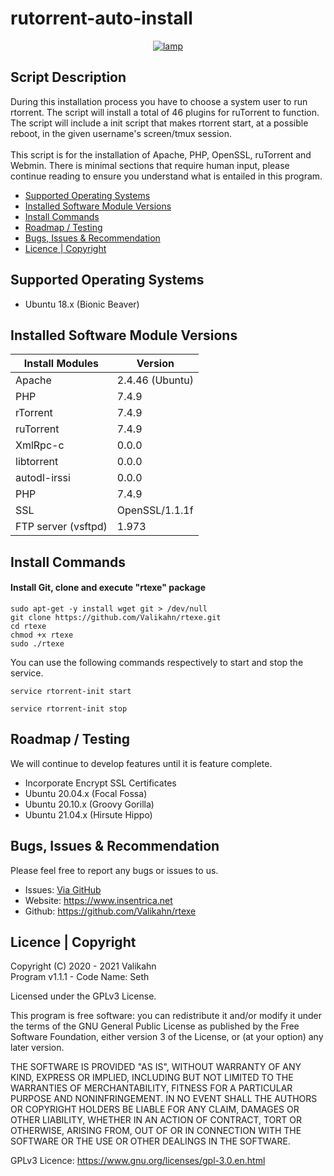 # rutorrent-auto-install
<div align="center">
    <a href="https://insentrica.net/" target="_blank">
        <img alt="lamp" src="https://github.com/Valikahn/rutorrent-auto-install/blob/main/img/logo.PNG?raw=true">
    </a>
</div>

## Script Description
During this installation process you have to choose a system user to run rtorrent.  The script will install a total of 46 plugins for ruTorrent to function.  The script will include a init script that makes rtorrent start, at a possible reboot, in the given username's screen/tmux session.<br /><br />
This script is for the installation of Apache, PHP, OpenSSL, ruTorrent and Webmin.  There is minimal sections that require human input, please continue reading to ensure you understand what is entailed in this program.

* [Supported Operating Systems](#supported-operating-systems)
* [Installed Software Module Versions](#installed-software-module-versions)
* [Install Commands](#install-commands)
* [Roadmap / Testing](#roadmap--testing)
* [Bugs, Issues & Recommendation](#bugs--issues--recommendation)
* [Licence | Copyright](#licence--copyright)

## Supported Operating Systems

* Ubuntu 18.x (Bionic Beaver)

## Installed Software Module Versions
| Install Modules               | Version
|-------------------------------|-------------------------------|
| Apache                        | 2.4.46 (Ubuntu)
| PHP                           | 7.4.9
| rTorrent                      | 7.4.9
| ruTorrent                     | 7.4.9
| XmlRpc-c                      | 0.0.0
| libtorrent                    | 0.0.0
| autodl-irssi                  | 0.0.0
| PHP                           | 7.4.9
| SSL                           | OpenSSL/1.1.1f
| FTP server (vsftpd)           | 1.973

## Install Commands
#### Install Git, clone and execute "rtexe" package
```
sudo apt-get -y install wget git > /dev/null
git clone https://github.com/Valikahn/rtexe.git
cd rtexe
chmod +x rtexe
sudo ./rtexe
```
You can use the following commands respectively to start and stop the service.
```
service rtorrent-init start
```
```
service rtorrent-init stop
```

## Roadmap / Testing
We will continue to develop features until it is feature complete.<br />
* Incorporate Encrypt SSL Certificates
* Ubuntu 20.04.x (Focal Fossa)
* Ubuntu 20.10.x (Groovy Gorilla)
* Ubuntu 21.04.x (Hirsute Hippo)

## Bugs, Issues & Recommendation
Please feel free to report any bugs or issues to us.
* Issues:  <a href="https://github.com/Valikahn/rtexe/issues">Via GitHub</a>
* Website:  https://www.insentrica.net
* Github:   https://github.com/Valikahn/rtexe

## Licence | Copyright
Copyright (C) 2020 - 2021 Valikahn<br />
Program v1.1.1 - Code Name: Seth<br />

Licensed under the GPLv3 License.

This program is free software: you can redistribute it and/or modify it under the terms of the GNU General Public License as published by the Free Software Foundation, either version 3 of the License, or (at your option) any later version.

THE SOFTWARE IS PROVIDED "AS IS", WITHOUT WARRANTY OF ANY KIND, EXPRESS OR IMPLIED, INCLUDING BUT NOT LIMITED TO THE WARRANTIES OF MERCHANTABILITY, FITNESS FOR A PARTICULAR PURPOSE AND NONINFRINGEMENT. IN NO EVENT SHALL THE AUTHORS OR COPYRIGHT HOLDERS BE LIABLE FOR ANY CLAIM, DAMAGES OR OTHER LIABILITY, WHETHER IN AN ACTION OF CONTRACT, TORT OR OTHERWISE, ARISING FROM, OUT OF OR IN CONNECTION WITH THE SOFTWARE OR THE USE OR OTHER DEALINGS IN THE SOFTWARE.

GPLv3 Licence:  https://www.gnu.org/licenses/gpl-3.0.en.html 

